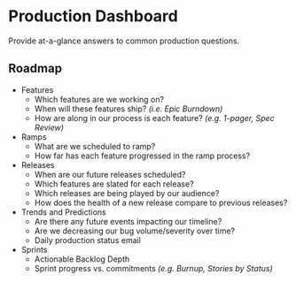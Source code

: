 Production Dashboard
=====================
Provide at-a-glance answers to common production questions.

## Roadmap
* Features
  - Which features are we working on?
  - When will these features ship? _(i.e. Epic Burndown)_
  - How are along in our process is each feature? _(e.g. 1-pager, Spec Review)_
* Ramps
  - What are we scheduled to ramp?
  - How far has each feature progressed in the ramp process?
* Releases
  - When are our future releases scheduled?
  - Which features are slated for each release?
  - Which releases are being played by our audience?
  - How does the health of a new release compare to previous releases?
* Trends and Predictions
  - Are there any future events impacting our timeline?
  - Are we decreasing our bug volume/severity over time?
  - Daily production status email
* Sprints
  - Actionable Backlog Depth
  - Sprint progress vs. commitments _(e.g. Burnup, Stories by Status)_
